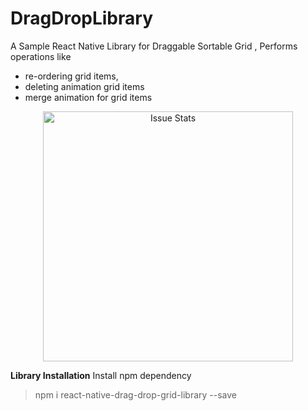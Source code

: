 # DragDropLibrary
A Sample React Native Library for Draggable Sortable Grid , Performs operations like 

 - re-ordering grid items, 
 - deleting animation grid items 
 -  merge animation for grid items


<p align="center">
  <img alt="Issue Stats" width="400" src="https://github.com/unicorncoderforever/DragDropLibrary/blob/master/demo.gif?raw=true">
</p>


**Library Installation**
Install npm dependency 

> npm i react-native-drag-drop-grid-library --save
